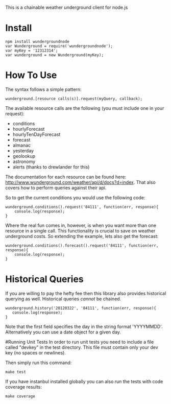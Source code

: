 This is a chainable weather underground client for node.js

# Install
    npm install wundergroundnode
    var Wunderground = require('wundergroundnode');
    var myKey = '12312314';
    var wunderground = new Wunderground(myKey);

# How To Use
The syntax follows a simple pattern:
    
    wunderground.[resource calls(s)].request(myQuery, callback);
    
The available resource calls are the following (you must include one in your request):

- conditions
- hourlyForecast
- hourlyTenDayForecast
- forecast
- almanac
- yesterday
- geolookup
- astronomy
- alerts (thanks to drewlander for this)

The documentation for each resource can be found here: http://www.wunderground.com/weather/api/d/docs?d=index. That also covers how to perform queries against their api.

So to get the current conditions you would use the following code:

    wunderground.conditions().request('84111', function(err, response){
        console.log(response);
    }

Where the real fun comes in, however, is when you want more than one resource in a single call. This functionality is crucial to save on weather underground costs. So extending the example, lets also get the forecast:

    wunderground.conditions().forecast().request('84111', function(err, response){
        console.log(response);
    }

# Historical Queries
If you are willing to pay the hefty fee then this library also provides historical querying as well. Historical queries _cannot_ be chained.

    wunderground.history('20120322', '84111', function(err, response){
       console.log(response);
    }

Note that the first field specifies the day in the string format 'YYYYMMDD'. Alternatively you can use a date object for a given day.

#Running Unit Tests
In order to run unit tests you need to include a file called "devkey" in the test directory. This file must contain only your dev key (no spaces or newlines).

Then simply run this command:

    make test
    
If you have instanbul installed globally you can also run the tests with code coverage results:

    make coverage